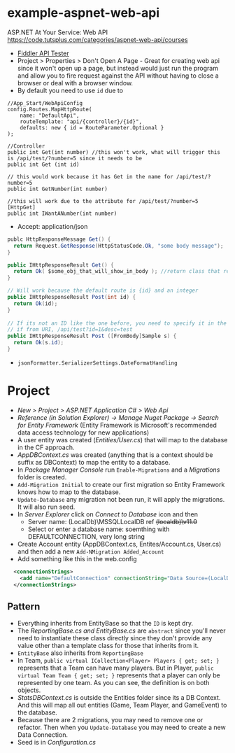 # example-aspnet-web-api

ASP.NET At Your Service: Web API
https://code.tutsplus.com/categories/aspnet-web-api/courses

- [Fiddler API Tester](https://www.telerik.com/fiddler)
- Project > Properties > Don't Open A Page - Great for creating web api since it won't open up a page, but instead would just run the program and allow you to fire request against the API without having to close a browser or deal with a browser window.
- By default you need to use `id` due to
```chsarp
//App_Start/WebApiConfig
config.Routes.MapHttpRoute(
    name: "DefaultApi",
    routeTemplate: "api/{controller}/{id}",
    defaults: new { id = RouteParameter.Optional }
);

//Controller
public int Get(int number) //this won't work, what will trigger this is /api/test/?number=5 since it needs to be
public int Get (int id)

// this would work because it has Get in the name for /api/test/?number=5
public int GetNumber(int number) 

//this will work due to the attribute for /api/test/?number=5
[HttpGet]
public int IWantANumber(int number) 
```
- Accept: application/json
```csharp
publc HttpResponseMessage Get() {
  return Request.GetResponse(HttpStatusCode.Ok, "some body message");
}

public IHttpResponseResult Get() {
  return Ok( $some_obj_that_will_show_in_body ); //return class that represence the status code, this is a better approach
}

// Will work because the default route is {id} and an integer
public IHttpResponseResult Post(int id) {
  return Ok(id);
}
 
// If its not an ID like the one before, you need to specify it in the body or uri [FromBody/FromUri]
// if from URI, /api/test?id=1&desc=test
public IHttpResponseResult Post ([FromBody]Sample s) {
  return Ok(s.id);
}
``` 
- `jsonFormatter.SerializerSettings.DateFormatHandling`

# Project #
- *New > Project > ASP.NET Application C# > Web Api*
- *Reference (in Solution Explorer) -> Manage Nuget Package -> Search for Entity Framework* (Entity Framework is Microsoft's recommended data access technology for new applications)
- A user entity was created (*Entities/User.cs*) that will map to the database in the CF approach.
- *AppDBContext.cs* was created (anything that is a context should be suffix as DBContext) to map the entity to a database.
- In *Package Manager Console* run `Enable-Migrations` and a *Migrations* folder is created.
- `Add-Migration Initial` to create our first migration so Entity Framework knows how to map to the database.
- `Update-Database` any migration not been run, it will apply the migrations.  It will also run seed.
- In *Server Explorer* click on *Connect to Database* icon and then
	- Server name: (LocalDb)\MSSQLLocalDB ref ~~(localdb)\v11.0~~
	- Select or enter a database name: soemthing with DEFAULTCONNECTION, very long string
- Create Account entity (AppDBContext.cs, Entites/Account.cs, User.cs) and then add a new `Add-NMigration Added_Account`
- Add something like this in the web.config
```xml
  <connectionStrings>
    <add name="DefaultConnection" connectionString="Data Source=(LocalDb)\MSSQLLocalDB;AttachDbFilename=|DataDirectory|\aspnet-stats-20180117095623.mdf;Initial Catalog=aspnet-api.nlt.to-20180117095623;Integrated Security=True;MultipleActiveResultSets=true" providerName="System.Data.SqlClient" />
  </connectionStrings>
```

## Pattern ##
- Everything inherits from EntityBase so that the `ID` is kept dry.
- The *ReportingBase.cs and EntityBase.cs* are `abstract` since you'll never need to instantiate these class directly since they don't provide any value other than a template class for those that inherits from it.
- `EntityBase` also inherits from `ReportingBase`
- In Team, `public virtual ICollection<Player> Players { get; set; }` represents that a Team can have many players.  But in Player, `public virtual Team Team { get; set; }` represents that a player can only be represented by one team.  As you can see, the definition is on both objects.
- *StatsDBContext.cs* is outside the Entities folder since its a DB Context.  And this will map all out entities (Game, Team Player, and GameEvent) to the database.
- Because there are 2 migrations, you may need to remove one or refactor.  Then when you `Update-Database` you may need to create a new Data Connection.
- Seed is in *Configuration.cs*
